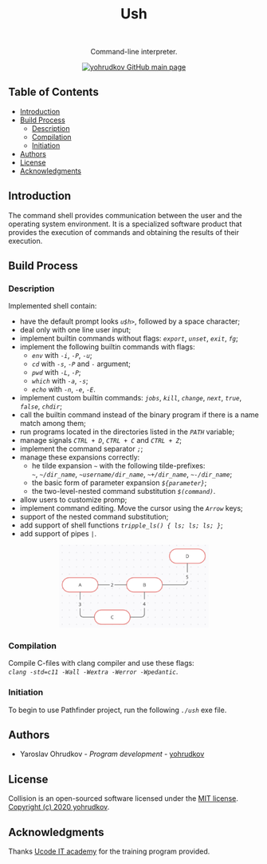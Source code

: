 <h1 align="center"> Ush </h1> <br>

<p align="center"> Command-line interpreter. </p>

<p align="center">
    <a href="https://github.com/yohrudkov">
        <img alt="yohrudkov GitHub main page"
        title="Main page"
        src="https://github.githubassets.com/images/modules/logos_page/GitHub-Logo.png"
        width="140">
    </a>
</p>

## Table of Contents

- [Introduction](#Introduction)
- [Build Process](#Build-Process)
    - [Description](#Description)
    - [Compilation](#Compilation)
    - [Initiation](#Initiation)
- [Authors](#Authors)
- [License](#License)
- [Acknowledgments](#Acknowledgments)

## Introduction

The command shell provides communication between the user and the operating system environment.
It is a specialized software product that provides the execution of commands and obtaining the results of their execution.

## Build Process

### Description

Implemented shell contain:
* have the default prompt looks *`u$h>`*, followed by a space character;
* deal only with one line user input;
* implement builtin commands without flags: *`export`*, *`unset`*, *`exit`*, *`fg`*;
* implement the following builtin commands with flags:
    * *`env`* with *`-i`*, *`-P`*, *`-u`*;
    * *`cd`*  with *`-s`*, *`-P`* and *`-`* argument;
    * *`pwd`* with *`-L`*, *`-P`*;
    * *`which`* with *`-a`*, *`-s`*;
    * *`echo`* with *`-n`*, *`-e`*, *`-E`*.
* implement custom builtin commands: *`jobs`*, *`kill`*, *`change`*, *`next`*, *`true`*, *`false`*, *`chdir`*;
* call the builtin command instead of the binary program if there is a name match among them;
* run programs located in the directories listed in the *`PATH`* variable;
* manage signals *`CTRL + D`*, *`CTRL + C`* and *`CTRL + Z`*;
* implement the command separator *`;`*;
* manage these expansions correctly:
    * he tilde expansion *`~`* with the following tilde-prefixes: \
        *`~`*, *`~/dir_name`*, *`~username/dir_name`*, *`~+/dir_name`*, *`~-/dir_name`*;
    * the basic form of parameter expansion *`${parameter}`*;
    * the two-level-nested command substitution *`$(command)`*.
* allow users to customize promp;
* implement command editing. Move the cursor using the *`Arrow`* keys;
* support of the nested command substitution;
* add support of shell functions *`tripple_ls() { ls; ls; ls; }`*;
* add support of pipes *`|`*.

<p align="center">
    <img alt="Example"
    title="Example"
    src="https://github.com/yohrudkov/Pathfinder/blob/main/resources/map.jpg?raw=true"
    width="300">
</p>

### Compilation

Compile C-files with clang compiler and use these flags:\
*`clang -std=c11 -Wall -Wextra -Werror -Wpedantic`*.

### Initiation

To begin to use Pathfinder project, run the following *`./ush`* exe file.

## Authors

- Yaroslav Ohrudkov - *Program development* - [yohrudkov](https://github.com/yohrudkov)

## License

Collision is an open-sourced software licensed under the [MIT license](https://en.wikipedia.org/wiki/MIT_License). \
[Copyright (c) 2020 yohrudkov](https://github.com/yohrudkov/Ush/blob/main/LICENSE).

## Acknowledgments

Thanks [Ucode IT academy](https://ucode.world/ru/) for the training program provided.